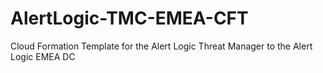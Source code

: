 # AlertLogic-TMC-EMEA-CFT
Cloud Formation Template for the Alert Logic Threat Manager to the Alert Logic EMEA DC
